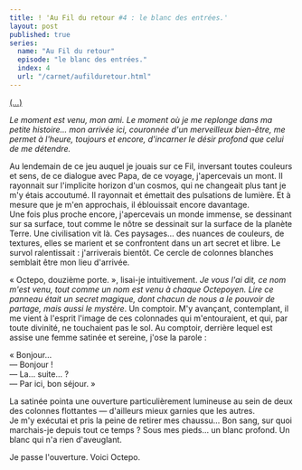 ```yaml
---
title: ! 'Au Fil du retour #4 : le blanc des entrées.'
layout: post
published: true
series:
  name: "Au Fil du retour"
  episode: "le blanc des entrées."
  index: 4
  url: "/carnet/aufilduretour.html"
---
```

[(…)](/2013/11/03/au-fil-du-retour-number-3-la-musique-doctepo.html)

*Le moment est venu, mon ami. Le moment où je me replonge dans ma petite histoire… mon arrivée ici, couronnée d'un merveilleux bien-être, me permet à l'heure, toujours et encore, d'incarner le désir profond que celui de me détendre.*

Au lendemain de ce jeu auquel je jouais sur ce Fil, inversant toutes couleurs et sens, de ce dialogue avec Papa, de ce voyage, j'apercevais un mont. Il rayonnait sur l'implicite horizon d'un cosmos, qui ne changeait plus tant je m'y étais accoutumé. Il rayonnait et émettait des pulsations de lumière. Et à mesure que je m'en approchais, il éblouissait encore davantage.  
Une fois plus proche encore, j'apercevais un monde immense, se dessinant sur sa surface, tout comme le nôtre se dessinait sur la surface de la planète Terre. Une civilisation vit là. Ces paysages… des nuances de couleurs, de textures, elles se marient et se confrontent dans un art secret et libre. Le survol ralentissait : j'arriverais bientôt. Ce cercle de colonnes blanches semblait être mon lieu d'arrivée.

« Octepo, douzième porte. », lisai-je intuitivement. *Je vous l'ai dit, ce nom m'est venu, tout comme un nom est venu à chaque Octepoyen. Lire ce panneau était un secret magique, dont chacun de nous a le pouvoir de partage, mais aussi le mystère*. Un comptoir. M'y avançant, contemplant, il me vient à l'esprit l'image de ces colonnades qui m'entouraient, et qui, par toute divinité, ne touchaient pas le sol. Au comptoir, derrière lequel est assise une femme satinée et sereine, j'ose la parole :

« Bonjour…  
— Bonjour !  
— La… suite… ?  
— Par ici, bon séjour. »  

La satinée pointa une ouverture particulièrement lumineuse au sein de deux des colonnes flottantes — d'ailleurs mieux garnies que les autres.  
Je m'y exécutai et pris la peine de retirer mes chaussu… Bon sang, sur quoi marchais-je depuis tout ce temps ? Sous mes pieds… un blanc profond. Un blanc qui n'a rien d'aveuglant.

Je passe l'ouverture. Voici Octepo.
